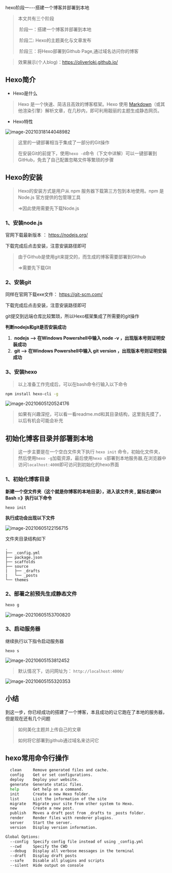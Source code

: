 hexo阶段一---搭建一个博客并部署到本地

> 本文共有三个阶段
>
> ​	阶段一：搭建一个博客并部署到本地
>
> ​	阶段二:  Hexo的主题美化与文章发布 
>
> ​    阶段三：将Hexo部署到Github Page,通过域名访问你的博客



> 效果展示(个人blog)：https://oliverloki.github.io/ 	

## Hexo简介

+ Hexo是什么

> Hexo 是一个快速、简洁且高效的博客框架。Hexo 使用 [Markdown](http://daringfireball.net/projects/markdown/)（或其他渲染引擎）解析文章，在几秒内，即可利用靓丽的主题生成静态网页。
>

+ Hexo特性

![image-20210318144048982](https://i.loli.net/2021/04/22/4Aob1qKd6IhRgUs.png)

> 这里的一键部署相当于集成了一部分的Git操作
>
> 在安装Git的前提下，使用`hexo -d`命令（下文中详解）可以一键部署到GitHub，免去了自己配置忽略文件等繁琐的步骤

## Hexo的安装

> Hexo的安装方式是用户从 npm 服务器下载第三方包到本地使用。npm 是 Node.js 官方提供的包管理工具
>
> =>因此使用需要先下载Node.js

### 1、安装node.js

官网下载最新版本 ： https://nodejs.org/

下载完成后点击安装，注意安装路径即可

> 由于Github是使用git来提交的，而生成的博客需要部署到GIthub
>
> =>需要先下载GIt

### 2、安装git

同样在官网下载exe文件： https://git-scm.com/

下载完成后点击安装，注意安装路径即可

git提交到远端仓库比较繁琐，所以Hexo框架集成了所需要的git操作



**判断nodejs和git是否安装成功**

1. ​	**nodejs --> 在Windows Powershell中输入 node -v ，出现版本号则证明安装成功**
2.  ​    **git --> 在Windows Powershell中输入 git version ，出现版本号则证明安装成功**



### 3、安装hexo

> 以上准备工作完成后，可以在bash命令行输入以下命令

```bash
npm install hexo-cli -g
```

![image-20210605120524176](https://i.loli.net/2021/06/05/pFuHkPmhfy6QLqW.png)

> 如果有兴趣深挖，可以看一看readme.md和其目录结构，这里我先摸了，以后有机会可能会补充

## 初始化博客目录并部署到本地

> 这一步主要是在一个空白文件夹下执行 `hexo init` 命令，初始化文件夹，然后使用`hexo -g`加载资源，最后使用`hexo s`部署到本地服务器,在浏览器中访问`localhost:4000`即可访问到初始化的hexo界面

### 1、初始化博客目录

**新建一个空文件夹（这个就是你博客的本地目录），进入该文件夹  ,  鼠标右键Git Bash  =》执行以下命令**

```bash
hexo init 
```

**执行成功会出现以下文件**

![image-20210605122156715](E:\typoradata\img\image-20210605122156715.png)

文件夹目录结构如下

```
.
├── _config.yml
├── package.json
├── scaffolds
├── source
|   ├── _drafts
|   └── _posts
└── themes
```



### 2、部署之前预先生成静态文件

```bash
hexo g
```

![image-20210605153700820](https://i.loli.net/2021/06/05/oqLAyn1lcB4IxMG.png)

### 3、启动服务器

继续执行以下指令启动服务器

```
hexo s
```

![image-20210605153812452](https://i.loli.net/2021/06/05/BtZuQ36esyDJjfA.png)

> 默认情况下，访问网址为： `http://localhost:4000/`

![image-20210605155320353](https://i.loli.net/2021/06/05/XnlJHtKsAY5Vcij.png)

## 小结

到这一步，你已经成功的搭建了一个博客，本且成功的让它跑在了本地的服务器，但是现在还有几个问题



> 如何美化主题并上传自己的文章
>
> 如何将它部署到github通过域名来访问它



## hexo常用命令行操作

```bash
  clean     Remove generated files and cache.
  config    Get or set configurations.
  deploy    Deploy your website.
  generate  Generate static files.
  help      Get help on a command.
  init      Create a new Hexo folder.
  list      List the information of the site
  migrate   Migrate your site from other system to Hexo.
  new       Create a new post.
  publish   Moves a draft post from _drafts to _posts folder.
  render    Render files with renderer plugins.
  server    Start the server.
  version   Display version information.

Global Options:
  --config  Specify config file instead of using _config.yml
  --cwd     Specify the CWD
  --debug   Display all verbose messages in the terminal
  --draft   Display draft posts
  --safe    Disable all plugins and scripts
  --silent  Hide output on console
```


